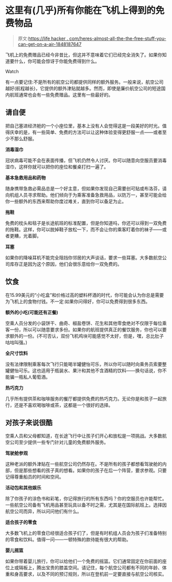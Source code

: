 # 这里有(几乎)所有你能在飞机上得到的免费物品

> 原文:[https://life hacker . com/heres-almost-all-the-the-free-stuff-you-can-get-on-a-air-1848187647](https://lifehacker.com/heres-almost-all-the-free-stuff-you-can-get-on-an-air-1848187647)

飞机上的免费赠品已经今非昔比，但这并不意味着它们已经完全消失了。如果你知道要什么，你可能会惊讶于你能免费得到什么。

Watch

有一点要记住:不是所有的航空公司都提供同样的额外服务。一般来说，航空公司越好(航程越长)，它提供的额外津贴就越多。然而，即使是廉价航空公司的短途国内航班通常也会有一些免费赠品。这里有一些最好的。

## 请自便

把自己塞进经济舱的一个小座位里，基本上没有人会觉得这是一段美好的时光。值得庆幸的是，有一些简单、免费的方法可以让这种体验变得更舒服一点——或者至少不那么舒服。

**消毒湿巾**

冠状病毒可能不会在表面传播，但飞机仍然令人讨厌。你可以随意向空服员要消毒湿巾，这样你就可以把你的座位和餐桌打扫一遍了。

**基本急救用品和药物**

随身携带急救必需品总是一个好主意，但如果你发现自己需要创可贴或布洛芬，请向机组人员寻求帮助。他们倾向于为乘客准备急救用品，以防万一，甚至可能会给你一些额外的东西来帮助你度过难关，直到你可以备足为止。

**拖鞋**

免费的枕头和毯子是长途航班的标准配置，但是你知道吗，你还可以得到一双免费的拖鞋。这样，你可以脱掉鞋子放松一下，而不会让你的乘客盯着你的袜子——或者更糟，光着脚。

**耳塞**

如果你的降噪耳机不能完全阻挡你邻居的大声谈话，要求一些耳塞。大多数航空公司库存正是因为这个原因，他们会很乐意给你一双免费的。

## 饮食

在15.99美元的“小吃盒”和价格过高的塑料杯酒的时代，你可能会认为你总是需要为飞机上的食物付钱。不一定:如果你问得好，你可以免费得到很多东西。

**额外的小吃(可能还有正餐)**

空乘人员分发的小袋饼干、曲奇、椒盐卷饼、花生和其他零食绝对不仅限于每位乘客一份，所以可以随意要求多份。如果你的航班提供真正的餐饮服务，你也可以要求额外的一份。(不可否认，双份飞机鸡块可能感觉不太好，但是，嘿，总比肚子咕咕叫强。)

**全尺寸饮料**

没有法律限制乘客每次飞行只能喝半罐健怡可乐，所以你可以随时向乘务员索要整罐健怡可乐。这也适用于瓶装水、果汁和其他不含酒精的饮料——换句话说，你不能骗一瓶私人葡萄酒。

**热巧克力**

几乎所有提供茶和咖啡服务的餐厅都提供免费的热巧克力。无论你是和孩子一起旅行，还是不喜欢喝咖啡或茶，这都是一个很好的选择。

## 对孩子来说很酷

空乘人员和父母都知道，在长途飞行中让孩子们开心和放松是一项挑战。大多数航空公司至少提供一些专门针对儿童的免费额外服务。

**驾驶舱参观**

这种老派的额外津贴在一些航空公司仍然存在。不是所有的孩子都想看驾驶舱的内部，但是那些想看的孩子真的想看。如果你的孩子在后一个阵营，要求参观。只要记得尊重船员的时间和空间。

**活动包和其他娱乐**

除了你孩子的涂色书和彩笔，你记得旅行的所有东西吗？你的空服员也许能帮忙。一些航空公司备有飞机用品甚至玩具以备不时之需，尤其是在国际航班上。选择因航空公司而异，所以问问他们有什么。

**适合孩子的零食**

大多数飞机上的零食已经很适合孩子们了，但是有时机组人员会为孩子们准备特别的零食和饮料。值得一问——一顿特殊的款待能有很大的帮助。

**婴儿摇篮**

如果你带着婴儿旅行，你可以给他们一个免费的摇篮。它们通常固定在你前面的座位上或隔板上，腾出宝贵的膝盖空间。请记住，每个航空公司都有不同的年龄、体重和身高要求，以及不同的预订规则，所以在登机前一定要直接与航空公司核实。